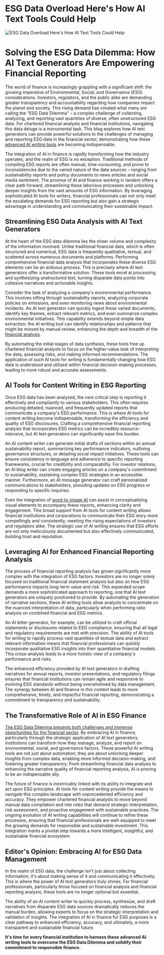 # ESG Data Overload Here's How AI Text Tools Could Help

![ESG Data Overload Here's How AI Text Tools Could Help](https://admin.groupify.ai/assets/b2c11457-7c50-42d6-b38a-d008b9b61ed8)

# Solving the ESG Data Dilemma: How AI Text Generators Are Empowering Financial Reporting

The world of finance is increasingly grappling with a significant shift: the growing imperative of Environmental, Social, and Governance (ESG) considerations. Investors, regulators, and the public alike are demanding greater transparency and accountability regarding how companies impact the planet and society. This rising demand has created what many are calling the "ESG Data Dilemma" – a complex challenge of collecting, analyzing, and reporting vast quantities of diverse, often unstructured ESG data. For chartered financial analysts and financial institutions, navigating this data deluge is a monumental task. This blog explores how AI text generators can provide powerful solutions to the challenges of managing and reporting ESG data in the financial sector, demonstrating how these [advanced AI writing tools](https://groupify.ai/ai-text-generators) are becoming indispensable.

The integration of AI in finance is rapidly transforming how the industry operates, and the realm of ESG is no exception. Traditional methods of compiling ESG reports are often manual, time-consuming, and prone to inconsistencies due to the varied nature of the data sources – ranging from sustainability reports and policy documents to news articles and social media sentiment. The promise of AI and finance working in tandem offers a clear path forward, streamlining these laborious processes and unlocking deeper insights from the vast amounts of ESG information. By leveraging sophisticated AI tools for writers, financial professionals can not only meet the escalating demands for ESG reporting but also gain a strategic advantage in understanding and communicating their sustainable impact.

## Streamlining ESG Data Analysis with AI Text Generators

At the heart of the ESG data dilemma lies the sheer volume and complexity of the information involved. Unlike traditional financial data, which is often structured and numerical, ESG data is frequently qualitative, textual, and scattered across numerous documents and platforms. Performing comprehensive financial data analysis that incorporates these diverse ESG elements can be an arduous process. This is precisely where AI text generators offer a transformative solution. These tools excel at processing and synthesizing unstructured text, turning disparate data points into cohesive narratives and actionable insights.

Consider the task of analyzing a company's environmental performance. This involves sifting through sustainability reports, analyzing corporate policies on emissions, and even monitoring news about environmental incidents. An AI text generator can quickly ingest these varied documents, identify key themes, extract relevant metrics, and even summarize complex environmental initiatives. This capability extends beyond simple data extraction; the AI writing tool can identify relationships and patterns that might be missed by manual review, enhancing the depth and breadth of the [financial analysis](https://groupify.ai/ai-tools-for-data-analytics).

By automating the initial stages of data synthesis, these tools free up chartered financial analysts to focus on the higher-value task of interpreting the data, assessing risks, and making informed recommendations. The application of such AI tools for writing is fundamentally changing how ESG data is understood and utilized within financial decision-making processes, leading to more robust and accurate assessments.

## AI Tools for Content Writing in ESG Reporting

Once ESG data has been analyzed, the next critical step is reporting it effectively and compliantly to various stakeholders. This often requires producing detailed, nuanced, and frequently updated reports that communicate a company's ESG performance. This is where AI tools for content writing become indispensable, transforming the efficiency and quality of ESG disclosures. Crafting a comprehensive financial reporting analysis that incorporates ESG metrics can be incredibly resource-intensive, but AI text generators can significantly ease this burden.

An AI content writer can generate initial drafts of sections within an annual sustainability report, summarizing key performance indicators, outlining governance structures, or detailing social impact initiatives. These tools can ensure consistency in language and adherence to specific reporting frameworks, crucial for credibility and comparability. For investor relations, an AI blog writer can create engaging articles on a company's commitment to sustainability, explaining complex ESG strategies in an accessible manner. Furthermore, an AI message generator can craft personalized communications to stakeholders, providing updates on ESG progress or responding to specific inquiries.

Even the integration of [word-to-image AI](https://groupify.ai/ai-image-generators) can assist in conceptualizing visual elements to accompany these reports, enhancing clarity and engagement. This broad support from AI tools for content writing allows financial institutions and corporations to communicate their ESG story more compellingly and consistently, meeting the rising expectations of investors and regulators alike. The strategic use of AI writing ensures that ESG efforts are not only meticulously documented but also effectively communicated, building trust and reputation.

## Leveraging AI for Enhanced Financial Reporting Analysis

The process of financial reporting analysis has grown significantly more complex with the integration of ESG factors. Investors are no longer solely focused on traditional financial statement analysis but also on how ESG performance impacts long-term value and risk. This expanded scope demands a more sophisticated approach to reporting, one that AI text generators are uniquely positioned to provide. By automating the generation of narrative sections, these AI writing tools allow analysts to concentrate on the nuanced interpretation of data, particularly when performing ratio analysis on combined financial and ESG metrics.

An AI letter generator, for example, can be utilized to craft official statements or disclosures related to ESG compliance, ensuring that all legal and regulatory requirements are met with precision. The ability of AI tools for writing to rapidly process vast quantities of textual data and extract relevant information means that financial professionals can quickly incorporate qualitative ESG insights into their quantitative financial models. This cross-analysis leads to a more holistic view of a company's performance and risks.

The enhanced efficiency provided by AI text generators in drafting narratives for annual reports, investor presentations, and regulatory filings ensures that financial institutions can remain agile and responsive to evolving ESG standards without being overwhelmed by data management. The synergy between AI and finance in this context leads to more comprehensive, timely, and impactful financial reporting, demonstrating a commitment to transparency and sustainability.

## The Transformative Role of AI in ESG Finance

[The ESG Data Dilemma presents both challenges and immense opportunities for the financial sector](https://impact.economist.com/sustainability/resilience-and-adaptation/esg-reporting-challenges-and-opportunities-for-financial-services-firms). By embracing AI in finance, particularly through the strategic application of AI text generators, institutions can transform how they manage, analyze, and report on environmental, social, and governance factors. These powerful AI writing tools are not just about automation; they are about unlocking deeper insights from complex data, enabling more informed decision-making, and fostering greater transparency. From streamlining financial data analysis to enhancing the narrative quality of financial reporting analysis, AI is proving to be an indispensable ally.

The future of finance is inextricably linked with its ability to integrate and act upon ESG principles. AI tools for content writing provide the means to navigate this complex landscape with unprecedented efficiency and accuracy. They empower chartered financial analysts to move beyond manual data compilation and into roles that demand strategic interpretation, risk assessment, and proactive engagement with sustainable practices. The ongoing evolution of AI writing capabilities will continue to refine these processes, ensuring that financial professionals are well-equipped to meet the growing demands for responsible and sustainable investment. This integration marks a pivotal step towards a more intelligent, insightful, and sustainable financial ecosystem.

## Editor's Opinion: Embracing AI for ESG Data Management

In the realm of ESG data, the challenge isn't just about collecting information; it's about making sense of it and communicating it effectively. This is where the power of AI text generators truly shines. For financial professionals, particularly those focused on financial analysis and financial reporting analysis, these tools are no longer optional but essential.

The ability of an AI content writer to quickly process, synthesize, and draft narratives from disparate ESG data sources dramatically reduces the manual burden, allowing experts to focus on the strategic interpretation and validation of insights. The integration of AI in finance for ESG purposes is a clear pathway to enhanced efficiency, accuracy, and ultimately, a more transparent and sustainable financial future.

**It's time for every financial institution to harness these advanced AI writing tools to overcome the ESG Data Dilemma and solidify their commitment to responsible finance.**
